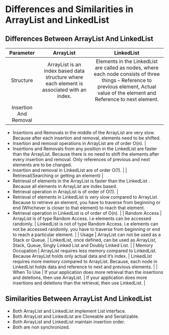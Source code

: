 # Differences and Similarities in ArrayList and LinkedList

## Differences Between ArrayList And LinkedList

| Parameter | ArrayList | LinkedList |
|:--------------:|:--------------:|:--------------:|
| Structure | ArrayList is an index based data structure where each element is associated with an index. | Elements in the LinkedList are called as nodes, where each node consists of three things – Reference to previous element, Actual value of the element and Reference to next element. |
| Insertion And Removal | 
- Insertions and Removals in the middle of the ArrayList are very slow. Because after each insertion and removal, elements need to be shifted.
- Insertion and removal operations in ArrayList are of order O(n). | 
- Insertions and Removals from any position in the LinkedList are faster than the ArrayList. Because there is no need to shift the elements after every insertion and removal. Only references of previous and next elements are to be changed.
- Insertion and removal in LinkedList are of order O(1). |
| Retrieval(Searching or getting an element) | 
- Retrieval of elements in the ArrayList is faster than the LinkedList . Because all elements in ArrayList are index based.
- Retrieval operation in ArrayList is of order of O(1). | 
- Retrieval of elements in LinkedList is very slow compared to ArrayList. Because to retrieve an element, you have to traverse from beginning or end (Whichever is closer to that element) to reach that element.
- Retrieval operation in LinkedList is of order of O(n). |
| Random Access | ArrayList is of type Random Access. i.e elements can be accessed randomly. | LinkedList is not of type Random Access. i.e elements can not be accessed randomly. you have to traverse from beginning or end to reach a particular element. |
| Usage | ArrayList can not be used as a Stack or Queue. | LinkedList, once defined, can be used as ArrayList, Stack, Queue, Singly Linked List and Doubly Linked List. |
| Memory Occupation | ArrayList requires less memory compared to LinkedList. Because ArrayList holds only actual data and it’s index. | LinkedList requires more memory compared to ArrayList. Because, each node in LinkedList holds data and reference to next and previous elements. |
| When To Use | 	If your application does more retrieval than the insertions and deletions, then use ArrayList. | If your application does more insertions and deletions than the retrieval, then use LinkedList. |


## Similarities Between ArrayList And LinkedList

- Both ArrayList and LinkedList implement List interface.
- Both ArrayList and LinkedList are Cloneable and Serializable.
- Both ArrayList and LinkedList maintain insertion order.
- Both are non synchronized.